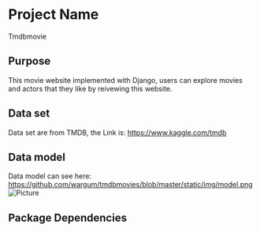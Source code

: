 # Project Name
Tmdbmovie
## Purpose
This movie website implemented with Django, users can explore movies and actors that they like by reivewing this website. 
## Data set
Data set are from TMDB, the Link is:  https://www.kaggle.com/tmdb
## Data model
Data model can see here: https://github.com/wargum/tmdbmovies/blob/master/static/img/model.png
![Picture](https://github.com/wargum/tmdbmovies/blob/master/static/img/model.png)
## Package Dependencies
